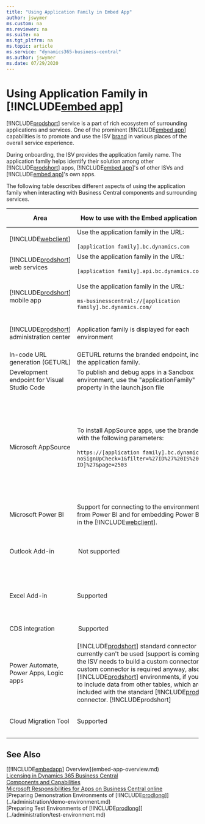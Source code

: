 ```yaml
---
title: "Using Application Family in Embed App"
author: jswymer
ms.custom: na
ms.reviewer: na
ms.suite: na
ms.tgt_pltfrm: na
ms.topic: article
ms.service: "dynamics365-business-central"
ms.author: jswymer
ms.date: 07/29/2020
---
```


# Using Application Family in [!INCLUDE[embed app](../developer/includes/embedapp.md)]

[!INCLUDE[prodshort](../developer/includes/prodshort.md)] service is a part of rich ecosystem of surrounding applications and services. One of the prominent [!INCLUDE[embed app](../developer/includes/embedapp.md)] capabilities is to promote and use the ISV [brand](embed-app-overview.md#partner-branding) in various places of the overall service experience.

During onboarding, the ISV provides the application family name. The application family helps identify their solution among other [!INCLUDE[prodshort](../developer/includes/prodshort.md)] apps, [!INCLUDE[embed app](../developer/includes/embedapp.md)]'s of other ISVs and [!INCLUDE[embed app](../developer/includes/embedapp.md)]'s own apps.  

The following table describes different aspects of using the application family when interacting with Business Central components and surrounding services.  

|Area|How to use with the Embed application family|Additional details|
|----|--------------------------------------------|------------------|
|[!INCLUDE[webclient](../developer/includes/webclient.md)] |Use the application family in the URL:<br /><br />`[application family].bc.dynamics.com` |[Web Client URL](../developer/devenv-web-client-urls.md) |
|[!INCLUDE[prodshort](../developer/includes/prodshort.md)] web services|Use the application family in the URL:<br /><br />`[application family].api.bc.dynamics.com`|[Introduction to automation APIs](../administration/itpro-introduction-to-automation-apis.md)|
|[!INCLUDE[prodshort](../developer/includes/prodshort.md)] mobile app|Use the application family in the URL:<br /><br />`ms-businesscentral://[application family].bc.dynamics.com/` |[Getting Business Central on Your Mobile Device](/dynamics365/business-central/install-mobile-app) |
|[!INCLUDE[prodshort](../developer/includes/prodshort.md)] administration center|Application family is displayed for each environment |[The Business Central Administration Center](../administration/tenant-admin-center.md) |
|In-code URL generation (GETURL) |GETURL returns the branded endpoint, including the application family. |[GetUrl Method](../developer/methods-auto/system/system-geturl-clienttype-string-objecttype-integer-table-boolean-method.md)|
|Development endpoint for Visual Studio Code|To publish and debug apps in a Sandbox environment, use the "applicationFamily" property in the launch.json file |[JSON Files](../developer/devenv-json-files.md) |
|Microsoft AppSource|To install AppSource apps, use the branded URL with the following parameters:<br /><br />`https://[application family].bc.dynamics.com/?noSignUpCheck=1&filter=%27ID%27%20IS%20%27[APP ID]%27&page=2503` |Installing apps by selecting a direct app link in AppSource (for example, "Get it now" or "Free trial") isn't supported. This action redirects to the standard Business Central URL. |
|Microsoft Power BI|Support for connecting to the environment data from Power BI and for embedding Power BI pages in the [!INCLUDE[webclient](../developer/includes/webclient.md)].  |[Enabling Your Business Data for Power BI](/dynamics365/business-central/admin-powerbi) |
|Outlook Add-in | Not supported | [Using Business Central as your Business Inbox in Outlook](/dynamics365/business-central/admin-outlook)|
|Excel Add-in|Supported|[Setting up the Excel Add-In for Editing Business Central Data](../administration/configuring-excel-addin.md)|
|CDS integration| Supported  |[Integrating with Common Data Service](/dynamics365/business-central/admin-common-data-service)|
|Power Automate, Power Apps, Logic apps |[!INCLUDE[prodshort](../developer/includes/prodshort.md)] standard connector currently can't be used (support is coming soon), the ISV needs to build a custom connector. The custom connector is required anyway, also for the [!INCLUDE[prodshort](../developer/includes/prodshort.md)] environments, if you want to include data from other tables, which aren't included with the standard [!INCLUDE[prodshort](../developer/includes/prodshort.md)] connector. [!INCLUDEprodshort] |[Custom connector FAQ for Azure Logic Apps, Power Automate, and Power Apps](/connectors/custom-connectors/faq)|  
|Cloud Migration Tool|Supported|[Migrating On-Premises Data to Business Central Online](../administration/migrate-data-md)|


## See Also

[[!INCLUDE[embedapp](../developer/includes/embedapp.md)] Overview](embed-app-overview.md)  
[Licensing in Dynamics 365 Business Central](licensing.md)  
[Components and Capabilities](app-components.md)  
[Microsoft Responsibilities for Apps on Business Central online](microsoft-responsibilities.md)  
[Preparing Demonstration Environments of [!INCLUDE[prodlong](../developer/includes/prodlong.md)]](../administration/demo-environment.md)  
[Preparing Test Environments of [!INCLUDE[prodlong](../developer/includes/prodlong.md)]](../administration/test-environment.md)  
